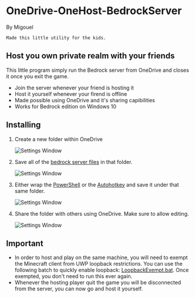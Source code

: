 # OneDrive-OneHost-BedrockServer
By Migouel 
```
Made this little utility for the kids.
```

## Host you own private realm with your friends
This little program simply run the Bedrock server from OneDrive and closes it once you exit the game.
* Join the server whenever your friend is hosting it
* Host it yourself whenever your firend is offline
* Made possible using OneDrive and it's sharing capibilities
* Works for Bedrock edition on Windows 10

## Installing
1. Create a new folder within OneDrive

    ![Settings Window](https://github.com/migouelBL/OneDrive-Shared-BedrockServer/blob/master/Screenshots/Screenshot1.png)

2. Save all of the [bedrock server files](https://www.minecraft.net/download/server/bedrock/) in that folder.

    ![Settings Window](https://github.com/migouelBL/OneDrive-Shared-BedrockServer/blob/master/Screenshots/Screenshot2.png)

3. Either wrap the [PowerShell](https://github.com/migouelBL/OneDrive-Shared-BedrockServer/blob/master/HostServer.ps1) or the [Autohotkey](https://github.com/migouelBL/OneDrive-Shared-BedrockServer/blob/master/HostServer.ahk) and save it under that same folder.

    ![Settings Window](https://github.com/migouelBL/OneDrive-Shared-BedrockServer/blob/master/Screenshots/Screenshot3.png)

4. Share the folder with others using OneDrive. Make sure to allow editing.

    ![Settings Window](https://github.com/migouelBL/OneDrive-Shared-BedrockServer/blob/master/Screenshots/Screenshot4.png)

## Important
* In order to host and play on the same machine, you will need to exempt the Minecraft client from UWP loopback restrictions. 
You can use the following batch to quickly enable loopback: [LoopbackExempt.bat](https://github.com/SuspectSymmetry/OneDrive-Hosting-BedrockServer/blob/master/LoopbackExempt.bat). Once exempted, you don't need to run this ever again.
* Whenever the hosting player quit the game you will be disconnected from the server, you can now go and host it yourself.
